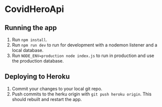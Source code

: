 # CovidHeroApi

## Running the app
1. Run `npm install`.
2. Run `npm run dev` to run for development with a nodemon listener and a local database.
3. Run `NODE_ENV=production node index.js` to run in production and use the production database.

## Deploying to Heroku
1. Commit your changes to your local git repo.
2. Push commits to the herku origin with `git push heroku origin`.  This should rebuilt and restart the app.